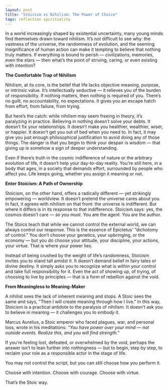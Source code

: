 ```yaml
---
layout: post
title: "Stoicism vs Nihilism: The Power of Choice"
tags: reflection spirituality
---
```

In a world increasingly shaped by existential uncertainty, many young minds find themselves drawn toward nihilism. It’s not difficult to see why: the vastness of the universe, the randomness of evolution, and the seeming insignificance of human action can make it tempting to believe that nothing truly matters. If everything is bound to perish — civilizations, memories, even the stars — then what’s the point of striving, caring, or even existing with intention?

**The Comfortable Trap of Nihilism**

Nihilism, at its core, is the belief that life lacks objective meaning, purpose, or intrinsic value. It’s intellectually seductive — it relieves you of the burden of responsibility. If nothing matters, then nothing is required of you. There’s no guilt, no accountability, no expectations. It gives you an escape hatch from effort, from failure, from trying.

But here’s the catch: while nihilism may seem freeing in theory, it’s paralyzing in practice. Believing in nothing doesn’t solve your debts. It doesn’t fix your relationships. It doesn’t make you healthier, wealthier, wiser, or happier. It doesn’t get you out of bed when you need to. In fact, it may give you just enough philosophical justification to avoid doing any of those things. The danger is that you begin to think your despair is wisdom — that giving up is somehow a sign of deeper understanding.

Even if there’s truth in the cosmic indifference of nature or the arbitrary evolution of life, it doesn’t help your day-to-day reality. You're still here, in a body that ages, in a society that demands effort, surrounded by people who affect you. Life keeps going, whether you assign it meaning or not.

**Enter Stoicism: A Path of Ownership**

Stoicism, on the other hand, offers a radically different — yet strikingly empowering — worldview. It doesn’t pretend the universe cares about you. In fact, it agrees with nihilism on that front: the universe is indifferent. But where it differs is in its response to that indifference. Stoicism says: yes, the cosmos doesn’t care — *so you must*. You are the agent. You are the author.

The Stoics teach that while we cannot control the external world, we can always control our response. This is the essence of Epictetus’ “dichotomy of control.” You don’t choose your genetics, your upbringing, or the economy — but you do choose your attitude, your discipline, your actions, your virtue. That is where your power lies.

Instead of being crushed by the weight of life’s randomness, Stoicism invites you to stand tall amidst it. It doesn’t demand belief in fairy tales or divine destiny. It simply asks you to recognize what is within your control and take full responsibility for it. Even the act of showing up, of trying, of choosing to live by principles — that is a form of rebellion against the void.

**From Meaningless to Meaning-Maker**

A nihilist sees the lack of inherent meaning and stops. A Stoic sees the same and says, "Then I will create meaning through how I live." In this way, Stoicism is a practical antidote to the paralysis of nihilism. It doesn’t ask you to believe in meaning — it challenges you to *embody* it.

Marcus Aurelius, a Stoic emperor who faced plagues, war, and personal loss, wrote in his meditations: *"You have power over your mind — not outside events. Realize this, and you will find strength."*

If you’re feeling lost, defeated, or overwhelmed by the void, perhaps the answer isn’t to lean further into nothingness — but to begin, step by step, to reclaim your role as a responsible actor in the stage of life.

You may not control the script, but you can still choose how you perform it.

Choose with intention. Choose with courage. Choose with virtue.

That’s the Stoic way.
